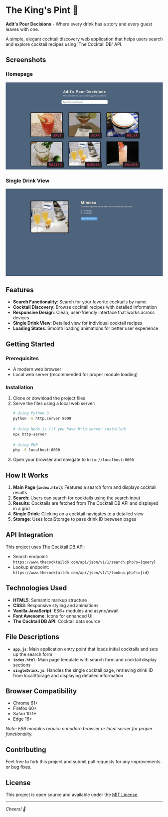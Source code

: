 # The King's Pint 🍺

**Adit's Pour Decisions** - Where every drink has a story and every guest leaves with one.

A simple, elegant cocktail discovery web application that helps users search and explore cocktail recipes using 'The Cocktail DB' API.

## Screenshots

### Homepage
![Homepage](screenshots/homepage.png)

### Single Drink View
![Single Drink View](screenshots/single-drink.png)

## Features

- **Search Functionality**: Search for your favorite cocktails by name
- **Cocktail Discovery**: Browse cocktail recipes with detailed information
- **Responsive Design**: Clean, user-friendly interface that works across devices
- **Single Drink View**: Detailed view for individual cocktail recipes
- **Loading States**: Smooth loading animations for better user experience


## Getting Started

### Prerequisites

- A modern web browser
- Local web server (recommended for proper module loading)

### Installation

1. Clone or download the project files
2. Serve the files using a local web server:
   ```bash
   # Using Python 3
   python -m http.server 8000
   
   # Using Node.js (if you have http-server installed)
   npx http-server
   
   # Using PHP
   php -S localhost:8000
   ```
3. Open your browser and navigate to `http://localhost:8000`

## How It Works

1. **Main Page (`index.html`)**: Features a search form and displays cocktail results
2. **Search**: Users can search for cocktails using the search input
3. **Results**: Cocktails are fetched from The Cocktail DB API and displayed in a grid
4. **Single Drink**: Clicking on a cocktail navigates to a detailed view
5. **Storage**: Uses localStorage to pass drink ID between pages

## API Integration

This project uses [The Cocktail DB API](https://www.thecocktaildb.com/api.php):
- Search endpoint: `https://www.thecocktaildb.com/api/json/v1/1/search.php?s={query}`
- Lookup endpoint: `https://www.thecocktaildb.com/api/json/v1/1/lookup.php?i={id}`

## Technologies Used

- **HTML5**: Semantic markup structure
- **CSS3**: Responsive styling and animations
- **Vanilla JavaScript**: ES6+ modules and async/await
- **Font Awesome**: Icons for enhanced UI
- **The Cocktail DB API**: Cocktail data source

## File Descriptions

- **`app.js`**: Main application entry point that loads initial cocktails and sets up the search form
- **`index.html`**: Main page template with search form and cocktail display sections
- **`singleDrink.js`**: Handles the single cocktail page, retrieving drink ID from localStorage and displaying detailed information

## Browser Compatibility

- Chrome 61+
- Firefox 60+
- Safari 10.1+
- Edge 16+

*Note: ES6 modules require a modern browser or local server for proper functionality.*

## Contributing

Feel free to fork this project and submit pull requests for any improvements or bug fixes.

## License

This project is open source and available under the [MIT License](LICENSE).

---

*Cheers! 🍻*